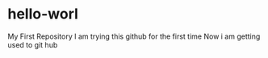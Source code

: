 # hello-worl
My First Repository
I am trying this github for the first time 
Now i am getting used to git hub 
